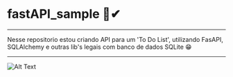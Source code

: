 # fastAPI_sample 📝✔
---------------

Nesse repositorio estou criando API para um 'To Do List', utilizando FasAPI, SQLAlchemy e outras lib's legais com banco de dados SQLite 😁

---------------
![Alt Text](https://media.giphy.com/media/Rd6sn03ncIklmprvy6/giphy.gif)
